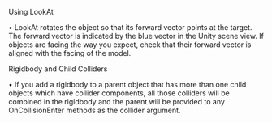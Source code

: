 Using LookAt

• LookAt rotates the object so that its forward vector points at the target. The forward vector is indicated by the blue vector in the Unity scene view. If objects are facing the way you expect, check that their forward vector is aligned with the facing of the model.

Rigidbody and Child Colliders

• If you add a rigidbody to a parent object that has more than one child objects which have collider components, all those colliders will be combined in the rigidbody and the parent will be provided to any OnCollisionEnter methods as the collider argument.